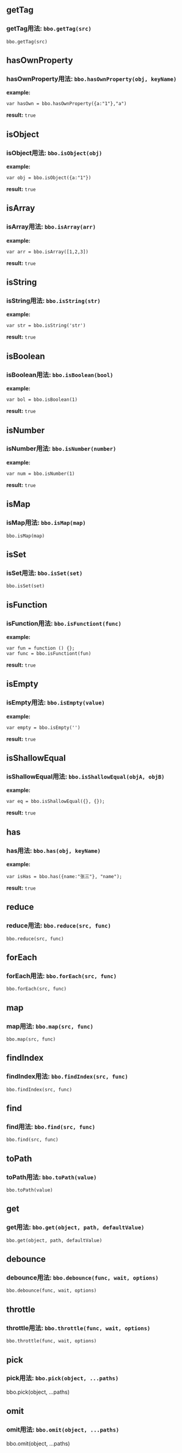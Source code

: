 ## getTag 
### getTag用法:  `bbo.getTag(src)`

`bbo.getTag(src) `




## hasOwnProperty 
### hasOwnProperty用法:  `bbo.hasOwnProperty(obj, keyName)`

**example:** 
```
var hasOwn = bbo.hasOwnProperty({a:"1"},"a") 
```  

**result:** `true`



## isObject 
### isObject用法:  `bbo.isObject(obj)`
**example:** 
```
var obj = bbo.isObject({a:"1"}) 
```  

**result:** `true`



## isArray 
### isArray用法:  `bbo.isArray(arr)`
**example:** 
```
var arr = bbo.isArray([1,2,3]) 
```  

**result:** `true`



## isString 
### isString用法:  `bbo.isString(str)`

**example:** 
```
var str = bbo.isString('str') 
```  

**result:** `true`



## isBoolean 
### isBoolean用法:  `bbo.isBoolean(bool)`

**example:** 
```
var bol = bbo.isBoolean(1) 
```  

**result:** `true`



## isNumber 
### isNumber用法:  `bbo.isNumber(number)`

**example:** 
```
var num = bbo.isNumber(1) 
```  

**result:** `true`



## isMap 
### isMap用法:  `bbo.isMap(map)`

`bbo.isMap(map)`



## isSet 
### isSet用法:  `bbo.isSet(set)`

`bbo.isSet(set)`



## isFunction
### isFunction用法:  `bbo.isFunctiont(func)`

**example:** 
```
var fun = function () {};
var func = bbo.isFunctiont(fun) 
```  

**result:** `true`



## isEmpty
### isEmpty用法:  `bbo.isEmpty(value)`

**example:** 
```
var empty = bbo.isEmpty('') 
```  

**result:** `true`



## isShallowEqual
### isShallowEqual用法:  `bbo.isShallowEqual(objA, objB)`

**example:** 
```
var eq = bbo.isShallowEqual({}, {}); 
```  

**result:** `true`




## has
### has用法:  `bbo.has(obj, keyName)`

**example:** 
```
var isHas = bbo.has({name:"张三"}, "name"); 
```  

**result:** `true`



## reduce
### reduce用法:  `bbo.reduce(src, func)`

`bbo.reduce(src, func)`



## forEach
### forEach用法:  `bbo.forEach(src, func)`

`bbo.forEach(src, func)`



## map
### map用法:  `bbo.map(src, func)`

`bbo.map(src, func)`



## findIndex
### findIndex用法:  `bbo.findIndex(src, func)`

`bbo.findIndex(src, func)`



## find
### find用法:  `bbo.find(src, func)`

`bbo.find(src, func)`



## toPath
### toPath用法:  `bbo.toPath(value)`

`bbo.toPath(value)`



## get
### get用法:  `bbo.get(object, path, defaultValue)`

`bbo.get(object, path, defaultValue)`



## debounce
### debounce用法:  `bbo.debounce(func, wait, options)`

`bbo.debounce(func, wait, options)`



## throttle
### throttle用法:  `bbo.throttle(func, wait, options)`

`bbo.throttle(func, wait, options)`



## pick
### pick用法:  `bbo.pick(object, ...paths)`

bbo.pick(object, ...paths)



## omit
### omit用法:  `bbo.omit(object, ...paths)`

bbo.omit(object, ...paths)

